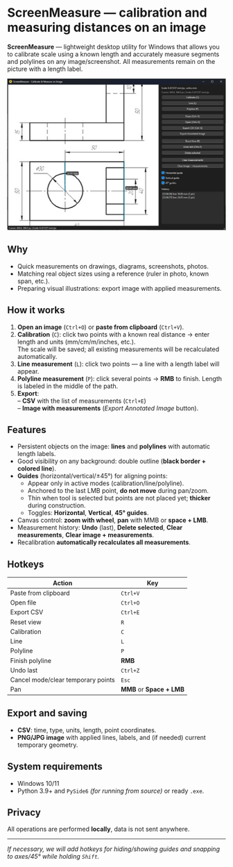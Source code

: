 # ScreenMeasure — calibration and measuring distances on an image

**ScreenMeasure** — lightweight desktop utility for Windows that allows you to calibrate scale using a known length and accurately measure segments and polylines on any image/screenshot. All measurements remain on the picture with a length label.

![screenshot](screenshot.png)


## Why
- Quick measurements on drawings, diagrams, screenshots, photos.
- Matching real object sizes using a reference (ruler in photo, known span, etc.).
- Preparing visual illustrations: export image with applied measurements.

## How it works
1. **Open an image** (`Ctrl+O`) or **paste from clipboard** (`Ctrl+V`).
2. **Calibration** (`C`): click two points with a known real distance → enter length and units (mm/cm/m/inches, etc.).  
   The scale will be saved; all existing measurements will be recalculated automatically.
3. **Line measurement** (`L`): click two points — a line with a length label will appear.
4. **Polyline measurement** (`P`): click several points → **RMB** to finish. Length is labeled in the middle of the path.
5. **Export**:  
   – **CSV** with the list of measurements (`Ctrl+E`)  
   – **Image with measurements** (*Export Annotated Image* button).

## Features
- Persistent objects on the image: **lines** and **polylines** with automatic length labels.  
- Good visibility on any background: double outline (**black border + colored line**).
- **Guides** (horizontal/vertical/±45°) for aligning points:
  - Appear only in active modes (calibration/line/polyline).
  - Anchored to the last LMB point, **do not move** during pan/zoom.
  - Thin when tool is selected but points are not placed yet; **thicker** during construction.
  - Toggles: **Horizontal**, **Vertical**, **45° guides**.
- Canvas control: **zoom with wheel**, **pan** with MMB or **space + LMB**.
- Measurement history: **Undo** (last), **Delete selected**, **Clear measurements**, **Clear image + measurements**.
- Recalibration **automatically recalculates all measurements**.

## Hotkeys
| Action | Key |
|---|---|
| Paste from clipboard | `Ctrl+V` |
| Open file | `Ctrl+O` |
| Export CSV | `Ctrl+E` |
| Reset view | `R` |
| Calibration | `C` |
| Line | `L` |
| Polyline | `P` |
| Finish polyline | **RMB** |
| Undo last | `Ctrl+Z` |
| Cancel mode/clear temporary points | `Esc` |
| Pan | **MMB** or **Space + LMB** |

## Export and saving
- **CSV**: time, type, units, length, point coordinates.
- **PNG/JPG image** with applied lines, labels, and (if needed) current temporary geometry.

## System requirements
- Windows 10/11  
- Python 3.9+ and `PySide6` *(for running from source)* or ready `.exe`.

## Privacy
All operations are performed **locally**, data is not sent anywhere.

---

*If necessary, we will add hotkeys for hiding/showing guides and snapping to axes/45° while holding `Shift`.*
